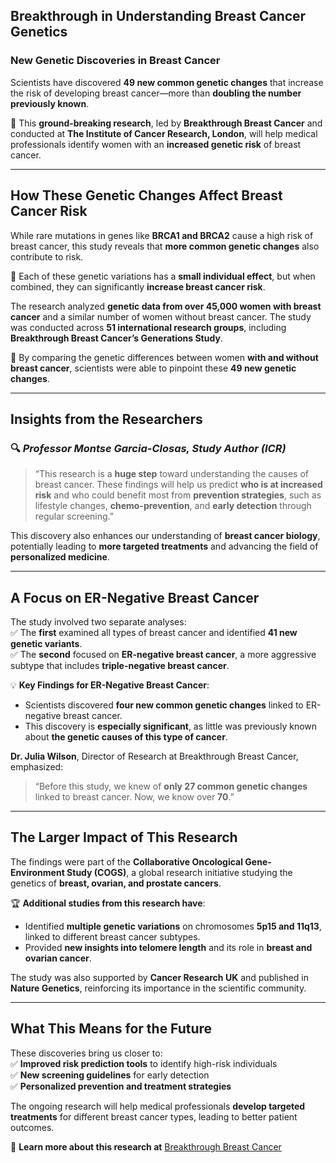 <!-- ---
title: "Ground-breaking Discovery into the Genetic Causes of Breast Cancer"
author: "Breakthrough Breast Cancer"
date: "March 27, 2013"
category: "Research"
# image: "images/genetic-breast-cancer.jpg"
description: "Scientists have identified 49 new genetic changes linked to breast cancer, doubling the previously known number and advancing risk prediction."
--- -->

<!-- ![Genetic Breast Cancer Research](images/genetic-breast-cancer.jpg) -->

## **Breakthrough in Understanding Breast Cancer Genetics**

### **New Genetic Discoveries in Breast Cancer**  
Scientists have discovered **49 new common genetic changes** that increase the risk of developing breast cancer—more than **doubling the number previously known**.  

🔬 This **ground-breaking research**, led by **Breakthrough Breast Cancer** and conducted at **The Institute of Cancer Research, London**, will help medical professionals identify women with an **increased genetic risk** of breast cancer.  

---

## **How These Genetic Changes Affect Breast Cancer Risk**  
While rare mutations in genes like **BRCA1 and BRCA2** cause a high risk of breast cancer, this study reveals that **more common genetic changes** also contribute to risk.  

🧬 Each of these genetic variations has a **small individual effect**, but when combined, they can significantly **increase breast cancer risk**.

The research analyzed **genetic data from over 45,000 women with breast cancer** and a similar number of women without breast cancer. The study was conducted across **51 international research groups**, including **Breakthrough Breast Cancer’s Generations Study**.

🧪 By comparing the genetic differences between women **with and without breast cancer**, scientists were able to pinpoint these **49 new genetic changes**.

---

## **Insights from the Researchers**  
### 🔍 *Professor Montse Garcia-Closas, Study Author (ICR)*  
> “This research is a **huge step** toward understanding the causes of breast cancer. These findings will help us predict **who is at increased risk** and who could benefit most from **prevention strategies**, such as lifestyle changes, **chemo-prevention**, and **early detection** through regular screening.”  

This discovery also enhances our understanding of **breast cancer biology**, potentially leading to **more targeted treatments** and advancing the field of **personalized medicine**.

---

## **A Focus on ER-Negative Breast Cancer**  
The study involved two separate analyses:  
✅ The **first** examined all types of breast cancer and identified **41 new genetic variants**.  
✅ The **second** focused on **ER-negative breast cancer**, a more aggressive subtype that includes **triple-negative breast cancer**.  

💡 **Key Findings for ER-Negative Breast Cancer**:  
- Scientists discovered **four new common genetic changes** linked to ER-negative breast cancer.  
- This discovery is **especially significant**, as little was previously known about **the genetic causes of this type of cancer**.  

**Dr. Julia Wilson**, Director of Research at Breakthrough Breast Cancer, emphasized:  
> “Before this study, we knew of **only 27 common genetic changes** linked to breast cancer. Now, we know over **70**.”

---

## **The Larger Impact of This Research**  
The findings were part of the **Collaborative Oncological Gene-Environment Study (COGS)**, a global research initiative studying the genetics of **breast, ovarian, and prostate cancers**.  

🏆 **Additional studies from this research have**:  
- Identified **multiple genetic variations** on chromosomes **5p15 and 11q13**, linked to different breast cancer subtypes.  
- Provided **new insights into telomere length** and its role in **breast and ovarian cancer**.  

The study was also supported by **Cancer Research UK** and published in **Nature Genetics**, reinforcing its importance in the scientific community.

---

## **What This Means for the Future**  
These discoveries bring us closer to:  
✅ **Improved risk prediction tools** to identify high-risk individuals  
✅ **New screening guidelines** for early detection  
✅ **Personalized prevention and treatment strategies**  

The ongoing research will help medical professionals **develop targeted treatments** for different breast cancer types, leading to better patient outcomes.  

🔗 **Learn more about this research at** [Breakthrough Breast Cancer](https://www.breakthrough.org.uk)
